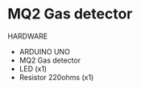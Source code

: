 # MQ2 Gas detector 

HARDWARE

- ARDUINO UNO
- MQ2 Gas detector
- LED (x1)
- Resistor 220ohms (x1)


